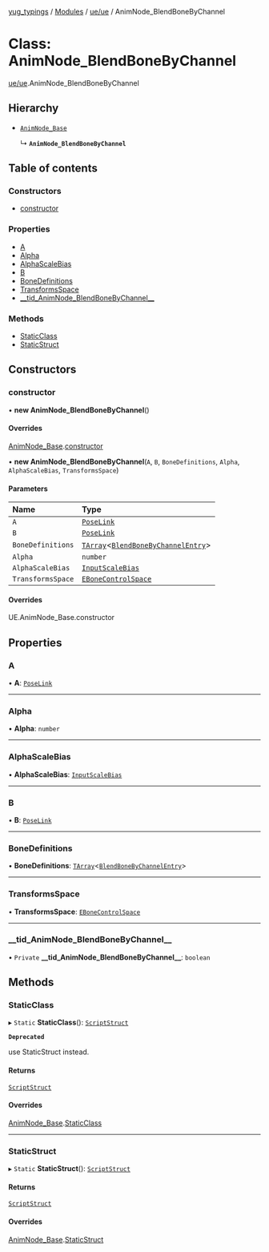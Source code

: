 [yug_typings](../README.md) / [Modules](../modules.md) / [ue/ue](../modules/ue_ue.md) / AnimNode\_BlendBoneByChannel

# Class: AnimNode\_BlendBoneByChannel

[ue/ue](../modules/ue_ue.md).AnimNode_BlendBoneByChannel

## Hierarchy

- [`AnimNode_Base`](ue_ue.AnimNode_Base.md)

  ↳ **`AnimNode_BlendBoneByChannel`**

## Table of contents

### Constructors

- [constructor](ue_ue.AnimNode_BlendBoneByChannel.md#constructor)

### Properties

- [A](ue_ue.AnimNode_BlendBoneByChannel.md#a)
- [Alpha](ue_ue.AnimNode_BlendBoneByChannel.md#alpha)
- [AlphaScaleBias](ue_ue.AnimNode_BlendBoneByChannel.md#alphascalebias)
- [B](ue_ue.AnimNode_BlendBoneByChannel.md#b)
- [BoneDefinitions](ue_ue.AnimNode_BlendBoneByChannel.md#bonedefinitions)
- [TransformsSpace](ue_ue.AnimNode_BlendBoneByChannel.md#transformsspace)
- [\_\_tid\_AnimNode\_BlendBoneByChannel\_\_](ue_ue.AnimNode_BlendBoneByChannel.md#__tid_animnode_blendbonebychannel__)

### Methods

- [StaticClass](ue_ue.AnimNode_BlendBoneByChannel.md#staticclass)
- [StaticStruct](ue_ue.AnimNode_BlendBoneByChannel.md#staticstruct)

## Constructors

### constructor

• **new AnimNode_BlendBoneByChannel**()

#### Overrides

[AnimNode_Base](ue_ue.AnimNode_Base.md).[constructor](ue_ue.AnimNode_Base.md#constructor)

• **new AnimNode_BlendBoneByChannel**(`A`, `B`, `BoneDefinitions`, `Alpha`, `AlphaScaleBias`, `TransformsSpace`)

#### Parameters

| Name | Type |
| :------ | :------ |
| `A` | [`PoseLink`](ue_ue.PoseLink.md) |
| `B` | [`PoseLink`](ue_ue.PoseLink.md) |
| `BoneDefinitions` | [`TArray`](../interfaces/ue_puerts.TArray.md)<[`BlendBoneByChannelEntry`](ue_ue.BlendBoneByChannelEntry.md)\> |
| `Alpha` | `number` |
| `AlphaScaleBias` | [`InputScaleBias`](ue_ue.InputScaleBias.md) |
| `TransformsSpace` | [`EBoneControlSpace`](../enums/ue_ue.EBoneControlSpace.md) |

#### Overrides

UE.AnimNode\_Base.constructor

## Properties

### A

• **A**: [`PoseLink`](ue_ue.PoseLink.md)

___

### Alpha

• **Alpha**: `number`

___

### AlphaScaleBias

• **AlphaScaleBias**: [`InputScaleBias`](ue_ue.InputScaleBias.md)

___

### B

• **B**: [`PoseLink`](ue_ue.PoseLink.md)

___

### BoneDefinitions

• **BoneDefinitions**: [`TArray`](../interfaces/ue_puerts.TArray.md)<[`BlendBoneByChannelEntry`](ue_ue.BlendBoneByChannelEntry.md)\>

___

### TransformsSpace

• **TransformsSpace**: [`EBoneControlSpace`](../enums/ue_ue.EBoneControlSpace.md)

___

### \_\_tid\_AnimNode\_BlendBoneByChannel\_\_

• `Private` **\_\_tid\_AnimNode\_BlendBoneByChannel\_\_**: `boolean`

## Methods

### StaticClass

▸ `Static` **StaticClass**(): [`ScriptStruct`](ue_ue.ScriptStruct.md)

**`Deprecated`**

use StaticStruct instead.

#### Returns

[`ScriptStruct`](ue_ue.ScriptStruct.md)

#### Overrides

[AnimNode_Base](ue_ue.AnimNode_Base.md).[StaticClass](ue_ue.AnimNode_Base.md#staticclass)

___

### StaticStruct

▸ `Static` **StaticStruct**(): [`ScriptStruct`](ue_ue.ScriptStruct.md)

#### Returns

[`ScriptStruct`](ue_ue.ScriptStruct.md)

#### Overrides

[AnimNode_Base](ue_ue.AnimNode_Base.md).[StaticStruct](ue_ue.AnimNode_Base.md#staticstruct)
